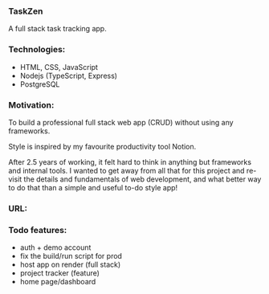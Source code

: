 ### TaskZen 

A full stack task tracking app.


### Technologies:

- HTML, CSS, JavaScript
- Nodejs (TypeScript, Express)
- PostgreSQL


### Motivation:

To build a professional full stack web app (CRUD) without using any frameworks.

Style is inspired by my favourite productivity tool Notion.

After 2.5 years of working, it felt hard to think in anything but frameworks and internal tools. I wanted to get away from all that for this project and re-visit the details and fundamentals of web development, and what better way to do that than a simple and useful to-do style app!


### URL:


### Todo features:

- auth + demo account
- fix the build/run script for prod
- host app on render (full stack)
- project tracker (feature)
- home page/dashboard
















